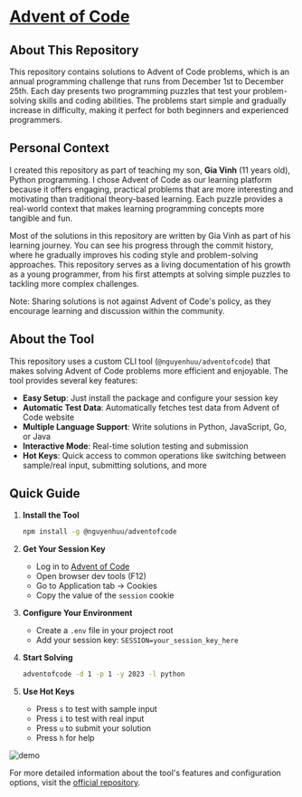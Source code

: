 # [Advent of Code](https://adventofcode.com/)

## About This Repository

This repository contains solutions to Advent of Code problems, which is an annual programming challenge that runs from December 1st to December 25th. Each day presents two programming puzzles that test your problem-solving skills and coding abilities. The problems start simple and gradually increase in difficulty, making it perfect for both beginners and experienced programmers.

## Personal Context

I created this repository as part of teaching my son, **Gia Vinh** (11 years old), Python programming. I chose Advent of Code as our learning platform because it offers engaging, practical problems that are more interesting and motivating than traditional theory-based learning. Each puzzle provides a real-world context that makes learning programming concepts more tangible and fun.

Most of the solutions in this repository are written by Gia Vinh as part of his learning journey. You can see his progress through the commit history, where he gradually improves his coding style and problem-solving approaches. This repository serves as a living documentation of his growth as a young programmer, from his first attempts at solving simple puzzles to tackling more complex challenges.

Note: Sharing solutions is not against Advent of Code's policy, as they encourage learning and discussion within the community.

## About the Tool

This repository uses a custom CLI tool (`@nguyenhuu/adventofcode`) that makes solving Advent of Code problems more efficient and enjoyable. The tool provides several key features:

- **Easy Setup**: Just install the package and configure your session key
- **Automatic Test Data**: Automatically fetches test data from Advent of Code website
- **Multiple Language Support**: Write solutions in Python, JavaScript, Go, or Java
- **Interactive Mode**: Real-time solution testing and submission
- **Hot Keys**: Quick access to common operations like switching between sample/real input, submitting solutions, and more

## Quick Guide

1. **Install the Tool**
   ```bash
   npm install -g @nguyenhuu/adventofcode
   ```

2. **Get Your Session Key**
   - Log in to [Advent of Code](https://adventofcode.com)
   - Open browser dev tools (F12)
   - Go to Application tab → Cookies
   - Copy the value of the `session` cookie

3. **Configure Your Environment**
   - Create a `.env` file in your project root
   - Add your session key: `SESSION=your_session_key_here`

4. **Start Solving**
   ```bash
   adventofcode -d 1 -p 1 -y 2023 -l python
   ```

5. **Use Hot Keys**
   - Press `s` to test with sample input
   - Press `i` to test with real input
   - Press `u` to submit your solution
   - Press `h` for help

![demo](https://cdn.huu.app/images/adventofcode-runner.png)

For more detailed information about the tool's features and configuration options, visit the [official repository](https://www.npmjs.com/package/@nguyenhuu/adventofcode).

